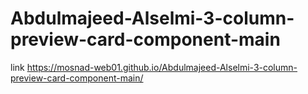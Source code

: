 # Abdulmajeed-Alselmi-3-column-preview-card-component-main
link https://mosnad-web01.github.io/Abdulmajeed-Alselmi-3-column-preview-card-component-main/
